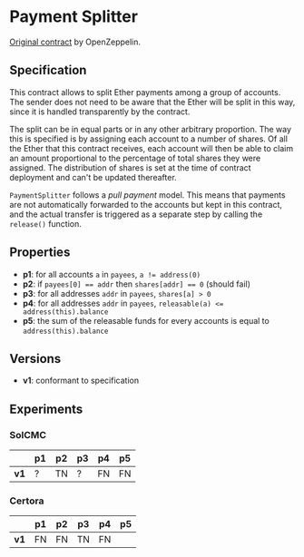 # Payment Splitter

[Original contract](https://github.com/OpenZeppelin/openzeppelin-contracts/blob/master/contracts/finance/PaymentSplitter.sol) by OpenZeppelin.

## Specification

This contract allows to split Ether payments among a group of accounts. The
sender does not need to be aware that the Ether will be split in this way,
since it is handled transparently by the contract.
 
The split can be in equal parts or in any other arbitrary proportion. The way
this is specified is by assigning each account to a number of shares. Of all
the Ether that this contract receives, each account will then be able to
claim an amount proportional to the percentage of total shares they were
assigned. The distribution of shares is set at the time of contract
deployment and can't be updated thereafter.

`PaymentSplitter` follows a _pull payment_ model. This means that payments
are not automatically forwarded to the accounts but kept in this contract,
and the actual transfer is triggered as a separate step by calling the
`release()` function. 

## Properties

- **p1**: for all accounts `a` in `payees`, `a != address(0)`
- **p2**: if `payees[0] == addr` then `shares[addr] == 0` (should fail)
- **p3**: for all addresses `addr` in `payees`, `shares[a] > 0`
- **p4**: for all addresses `addr` in `payees`, `releasable(a) <= address(this).balance`
- **p5**: the sum of the releasable funds for every accounts is equal to
  `address(this).balance`

## Versions

- **v1**: conformant to specification

## Experiments

### SolCMC

|        | p1  | p2  | p3  | p4  | p5  |
| ------ | --- | --- | --- | --- | --- |
| **v1** | ?   | TN  | ?   | FN  | FN  |

### Certora

|        | p1  | p2  | p3  | p4  | p5  |
| ------ | --- | --- | --- | --- | --- |
| **v1** | FN  | FN  | TN  | FN  |
